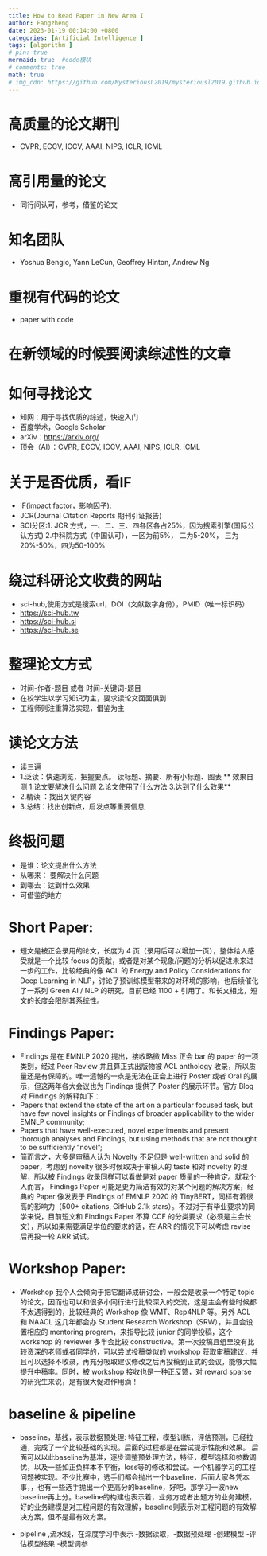 ```yaml
---
title: How to Read Paper in New Area I
author: Fangzheng
date: 2023-01-19 00:14:00 +0800
categories: [Artificial Intelligence ]
tags: [algorithm ]
# pin: true
mermaid: true  #code模块
# comments: true
math: true
# img_cdn: https://github.com/MysteriousL2019/mysteriousl2019.github.io/tree/master/assets/img/
---
```


# 高质量的论文期刊
* CVPR, ECCV, ICCV, AAAI, NIPS, ICLR, ICML

# 高引用量的论文
* 同行间认可，参考，借鉴的论文

# 知名团队
* Yoshua Bengio, Yann LeCun, Geoffrey Hinton, Andrew Ng

# 重视有代码的论文
* paper with code

# 在新领域的时候要阅读综述性的文章

# 如何寻找论文
* 知网：用于寻找优质的综述，快速入门
* 百度学术，Google Scholar
* arXiv：https://arxiv.org/
* 顶会（AI）：CVPR, ECCV, ICCV, AAAI, NIPS, ICLR, ICML

# 关于是否优质，看IF
* IF(impact factor，影响因子): 
* JCR(Journal Citation Reports 期刊引证报告)
* SCI分区:1. JCR 方式，一、二、三、四各区各占25%，因为搜索引擎(国际公认方式) 2.中科院方式（中国认可），一区为前5%， 二为5-20%， 三为20%-50%，四为50-100%

# 绕过科研论文收费的网站
* sci-hub,使用方式是搜索url，DOI（文献数字身份），PMID（唯一标识码）
* https://sci-hub.tw
* https://sci-hub.si
* https://sci-hub.se

# 整理论文方式
* 时间-作者-题目  或者  时间-关键词-题目
* 在校学生以学习知识为主，要求读论文面面俱到
* 工程师则注重算法实现，借鉴为主

# 读论文方法
* 读三遍
* 1.泛读：快速浏览，把握要点。 读标题、摘要、所有小标题、图表  ** 效果自测  1.论文要解决什么问题  2.论文使用了什么方法  3.达到了什么效果**
* 2.精读 ：找出关键内容
* 3.总结：找出创新点，启发点等重要信息

# 终极问题
* 是谁：论文提出什么方法
* 从哪来： 要解决什么问题
* 到哪去：达到什么效果
* 可借鉴的地方

# Short Paper: 
* 短文是被正会录用的论文，长度为 4 页（录用后可以增加一页），整体给人感受就是一个比较 focus 的贡献，或者是对某个现象/问题的分析以促进未来进一步的工作，比较经典的像 ACL 的 Energy and Policy Considerations for Deep Learning in NLP，讨论了预训练模型带来的对环境的影响，也后续催化了一系列 Green AI / NLP 的研究，目前已经 1100 + 引用了。和长文相比，短文的长度会限制其系统性。
# Findings Paper:
* Findings 是在 EMNLP 2020 提出，接收略微 Miss 正会 bar 的 paper 的一项类别，经过 Peer Review 并且算正式出版物被 ACL anthology 收录，所以质量还是有保障的。唯一遗憾的一点是无法在正会上进行 Poster 或者 Oral 的展示，但这两年各大会议也为 Findings 提供了 Poster 的展示环节。官方 Blog 对 Findings 的解释如下：
* Papers that extend the state of the art on a particular focused task, but have few novel insights or Findings of broader applicability to the wider EMNLP community;
* Papers that have well-executed, novel experiments and present thorough analyses and Findings, but using methods that are not thought to be sufficiently “novel”;   
* 简而言之，大多是审稿人认为 Novelty 不足但是 well-written and solid 的 paper，考虑到 novelty 很多时候取决于审稿人的 taste 和对 novelty 的理解，所以被 Findings 收录同样可以看做是对 paper 质量的一种肯定。就我个人而言， Findings Paper 可能是更为简洁有效的对某个问题的解决方案，经典的 Paper 像发表于 Findings of EMNLP 2020 的 TinyBERT，同样有着很高的影响力（500+ citations, GitHub 2.1k stars）。不过对于有毕业要求的同学来说，目前短文和 Findings Paper 不算 CCF 的分类要求（必须是主会长文），所以如果需要满足学位的要求的话，在 ARR 的情况下可以考虑 revise 后再投一轮 ARR 试试。
# Workshop Paper:
* Workshop 我个人会倾向于把它翻译成研讨会，一般会是收录一个特定 topic 的论文，因而也可以和很多小同行进行比较深入的交流，这是主会有些时候都不太遇得到的，比较经典的 Workshop 像 WMT、Rep4NLP 等。另外 ACL 和 NAACL 这几年都会办 Student Research Workshop（SRW），并且会设置相应的 mentoring program，来指导比较 junior 的同学投稿，这个 workshop 的 reviewer 多半会比较 constructive。第一次投稿且组里没有比较资深的老师或者同学的，可以尝试投稿类似的 workshop 获取审稿建议，并且可以选择不收录，再充分吸取建议修改之后再投稿到正式的会议，能够大幅提升中稿率。同时，被 workshop 接收也是一种正反馈，对 reward sparse 的研究生来说，是有很大促进作用滴！

# baseline & pipeline
* baseline，基线，表示数据预处理: 特征工程，模型训练，评估预测，已经拉通，完成了一个比较基础的实现。后面的过程都是在尝试提示性能和效果。
后面可以以此baseline为基准，逐步调整预处理方法，特征，模型选择和参数调优，以及一些如正负样本不平衡，loss等的修改和尝试。一个机器学习的工程问题被实现。不少比赛中，选手们都会抛出一个baseline，后面大家各凭本事，，也有一些选手抛出一个更高分的baseline，好吧，那学习一波new baseline再上分。baseline的构建也表示着，业务方或者出题方的业务建模，好的业务建模是对工程问题的有效理解，baseline则表示对工程问题的有效解决方案，但不是最有效方案。

* pipeline ,流水线，在深度学习中表示 -数据读取，-数据预处理 -创建模型 -评估模型结果 -模型调参